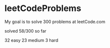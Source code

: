 # leetCodeProblems
My goal is to solve 300 problems at leetCode.com

solved 58/300 so far

32 easy
23 medium
3 hard
